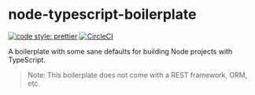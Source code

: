 # node-typescript-boilerplate

[![code style: prettier](https://img.shields.io/badge/code_style-prettier-ff69b4.svg?style=flat-square)](https://github.com/prettier/prettier)
[![CircleCI](https://circleci.com/gh/mattpjohnson/node-typescript-boilerplate.svg?style=svg)](https://circleci.com/gh/mattpjohnson/node-typescript-boilerplate)

A boilerplate with some sane defaults for building Node projects with TypeScript.

> Note: This boilerplate does not come with a REST framework, ORM, etc.
